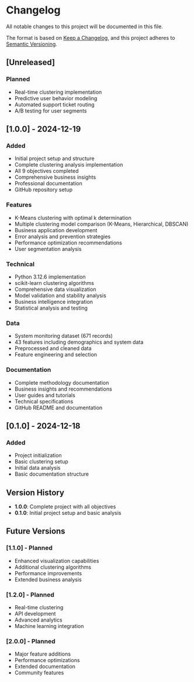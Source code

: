 # Changelog

All notable changes to this project will be documented in this file.

The format is based on [Keep a Changelog](https://keepachangelog.com/en/1.0.0/),
and this project adheres to [Semantic Versioning](https://semver.org/spec/v2.0.0.html).

## [Unreleased]

### Planned
- Real-time clustering implementation
- Predictive user behavior modeling
- Automated support ticket routing
- A/B testing for user segments

## [1.0.0] - 2024-12-19

### Added
- Initial project setup and structure
- Complete clustering analysis implementation
- All 9 objectives completed
- Comprehensive business insights
- Professional documentation
- GitHub repository setup

### Features
- K-Means clustering with optimal k determination
- Multiple clustering model comparison (K-Means, Hierarchical, DBSCAN)
- Business application development
- Error analysis and prevention strategies
- Performance optimization recommendations
- User segmentation analysis

### Technical
- Python 3.12.6 implementation
- scikit-learn clustering algorithms
- Comprehensive data visualization
- Model validation and stability analysis
- Business intelligence integration
- Statistical analysis and testing

### Data
- System monitoring dataset (671 records)
- 43 features including demographics and system data
- Preprocessed and cleaned data
- Feature engineering and selection

### Documentation
- Complete methodology documentation
- Business insights and recommendations
- User guides and tutorials
- Technical specifications
- GitHub README and documentation

## [0.1.0] - 2024-12-18

### Added
- Project initialization
- Basic clustering setup
- Initial data analysis
- Basic documentation structure

## Version History

- **1.0.0**: Complete project with all objectives
- **0.1.0**: Initial project setup and basic analysis

## Future Versions

### [1.1.0] - Planned
- Enhanced visualization capabilities
- Additional clustering algorithms
- Performance improvements
- Extended business analysis

### [1.2.0] - Planned
- Real-time clustering
- API development
- Advanced analytics
- Machine learning integration

### [2.0.0] - Planned
- Major feature additions
- Performance optimizations
- Extended documentation
- Community features
